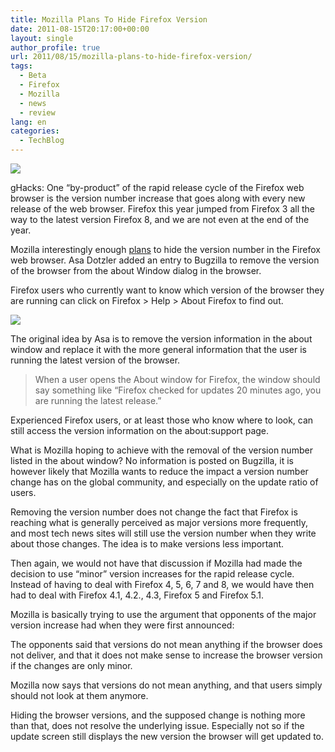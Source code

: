 ```yaml
---
title: Mozilla Plans To Hide Firefox Version
date: 2011-08-15T20:17:00+00:00
layout: single
author_profile: true
url: 2011/08/15/mozilla-plans-to-hide-firefox-version/
tags:
  - Beta
  - Firefox
  - Mozilla
  - news
  - review
lang: en
categories: 
  - TechBlog
---
```

[![](http://3.bp.blogspot.com/--iUgHInhmNQ/TklyipenvII/AAAAAAAAD-A/1tQlEQXYcNo/s200/logo-wordmark-vertical.png)](http://3.bp.blogspot.com/--iUgHInhmNQ/TklyipenvII/AAAAAAAAD-A/1tQlEQXYcNo/s1600/logo-wordmark-vertical.png)

gHacks: One “by-product” of the rapid release cycle of the Firefox web browser is the version number increase that goes along with every new release of the web browser. Firefox this year jumped from Firefox 3 all the way to the latest version Firefox 8, and we are not even at the end of the year.

Mozilla interestingly enough [plans](https://bugzilla.mozilla.org/show_bug.cgi?id=678775) to hide the version number in the Firefox web browser. Asa Dotzler added an entry to Bugzilla to remove the version of the browser from the about Window dialog in the browser.

Firefox users who currently want to know which version of the browser they are running can click on Firefox > Help > About Firefox to find out.

[![](http://4.bp.blogspot.com/-oHKB-LRUUzE/Tkl3LwLacDI/AAAAAAAAD-E/_xYB7GGsww4/s400/about-firefox.png)](http://4.bp.blogspot.com/-oHKB-LRUUzE/Tkl3LwLacDI/AAAAAAAAD-E/_xYB7GGsww4/s1600/about-firefox.png)

The original idea by Asa is to remove the version information in the about window and replace it with the more general information that the user is running the latest version of the browser.

> When a user opens the About window for Firefox, the window should say something like “Firefox checked for updates 20 minutes ago, you are running the latest release.”

Experienced Firefox users, or at least those who know where to look, can still access the version information on the about:support page.

What is Mozilla hoping to achieve with the removal of the version number listed in the about window? No information is posted on Bugzilla, it is however likely that Mozilla wants to reduce the impact a version number change has on the global community, and especially on the update ratio of users.

Removing the version number does not change the fact that Firefox is reaching what is generally perceived as major versions more frequently, and most tech news sites will still use the version number when they write about those changes. The idea is to make versions less important.

Then again, we would not have that discussion if Mozilla had made the decision to use “minor” version increases for the rapid release cycle. Instead of having to deal with Firefox 4, 5, 6, 7 and 8, we would have then had to deal with Firefox 4.1, 4.2., 4.3, Firefox 5 and Firefox 5.1.

Mozilla is basically trying to use the argument that opponents of the major version increase had when they were first announced:

The opponents said that versions do not mean anything if the browser does not deliver, and that it does not make sense to increase the browser version if the changes are only minor.

Mozilla now says that versions do not mean anything, and that users simply should not look at them anymore.

Hiding the browser versions, and the supposed change is nothing more than that, does not resolve the underlying issue. Especially not so if the update screen still displays the new version the browser will get updated to.